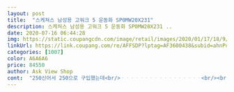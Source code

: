 ```yaml
---
layout: post 
title:  "스케쳐스 남성용 고워크 5 운동화 SP0MW20X231" 
description: 스케쳐스 남성용 고워크 5 운동화 SP0MW20X231 ..
date: 2020-07-16 06:44:28 
img: https://static.coupangcdn.com/image/retail/images/2020/01/17/18/9/9f7104ec-6feb-4d4b-8f8e-00d828cccf86.jpg 
linkUrl: https://link.coupang.com/re/AFFSDP?lptag=AF3600438&subid=ahnPublicAsk&pageKey=1343368723&itemId=2370796178&vendorItemId=70175169325&traceid=V0-113-aa03c943da4885fd 
categories: [1007] 
color: A6A6A6 
price: 84550 
author: Ask View Shop 
cont:  "250신어서 250으로 구입했는데<br/>ᆞᆞᆞᆞᆞᆞᆞᆞᆞᆞᆞᆞᆞᆞᆞᆞᆞ<br/><br/>가격이 좀 되는만큼 허리가 안아팠으면 좋겠어요.<br/>.<br/><br/>가볍기만함... <br/> 이 신발을 신고다니기 전까지 한번도 그런적이 없었는데 이 신발을 신은 뒤 보행중 발목 꺾임 현상이 잦음<br/>구입 후 약 3개월 사용 후기<br/>너무너무 편해서 이 신발만 찾게 된대요ㅋㅋ<br/>딱 맞아요(평소에 두꺼운 양말을 신어요)<br/>뭐 이런 신발이 다있냐며.<br/> 나중에 직접 매장가본다네요<br/>배송도 빨랏고! 발 편한 신발이 좋다고 해서<br/>봄맞이로 스케쳐스 유명한 고워크 구입!<br/>선물하려고 구입했어요<br/>아는 동생이 강려크 하게 추천해서 안그래도 신발 사야할 시기가 되어 구매하였는데 일단 정말 초경량!!! 무게감이 거의 느껴지지 않네요 분명 편할거라 믿고있습니다♡<br/>쿠팡에서 팔다니 로켓으로 받았어요<br/>" 
---
```

